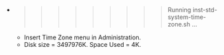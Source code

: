 * >>>>>>>>> Running inst-std-system-time-zone.sh ...
  * Insert Time Zone menu in Administration.
  * Disk size = 3497976K. Space Used = 4K.
